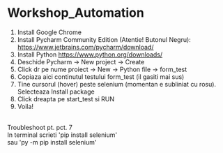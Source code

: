# Workshop_Automation

1. Install Google Chrome </br>
2. Install Pycharm Community Edition (Atentie! Butonul Negru): https://www.jetbrains.com/pycharm/download/ </br>
3. Install Python https://www.python.org/downloads/ </br>
4. Deschide Pycharm -> New project -> Create </br>
5. Click dr pe nume proiect -> New -> Python file -> form_test </br>
6. Copiaza aici continutul testului form_test (il gasiti mai sus) </br>
7. Tine cursorul (hover) peste selenium (momentan e subliniat cu rosu). Selecteaza Install package </br>
9. Click dreapta pe start_test si RUN </br>
9. Voila! </br>
</br>
Troubleshoot pt. pct. 7
</br>
In terminal scrieti 'pip install selenium'
</br>
sau 'py -m pip install selenium'
